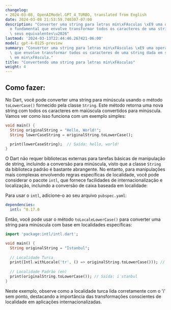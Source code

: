 ```yaml
---
changelog:
- 2024-03-08, OpenAIModel.GPT_4_TURBO, translated from English
date: 2024-03-08 21:53:59.740307-07:00
description: "Converter uma string para letras min\xFAsculas \xE9 uma opera\xE7\xE3\
  o fundamental que envolve transformar todos os caracteres de uma string dada em\
  \ seus equivalentes\u2026"
lastmod: '2024-03-13T22:44:46.267421-06:00'
model: gpt-4-0125-preview
summary: "Converter uma string para letras min\xFAsculas \xE9 uma opera\xE7\xE3o fundamental\
  \ que envolve transformar todos os caracteres de uma string dada em seus equivalentes\
  \ em min\xFAscula."
title: "Convertendo uma string para letras min\xFAsculas"
weight: 4
---
```


## Como fazer:
No Dart, você pode converter uma string para minúscula usando o método `toLowerCase()` fornecido pela classe `String`. Este método retorna uma nova string com todos os caracteres em maiúscula convertidos para minúscula. Vamos ver como isso funciona com um exemplo simples:

```dart
void main() {
  String originalString = "Hello, World!";
  String lowerCaseString = originalString.toLowerCase();

  print(lowerCaseString);  // Saída: hello, world!
}
```

O Dart não requer bibliotecas externas para tarefas básicas de manipulação de string, incluindo a conversão para minúscula, visto que a classe `String` da biblioteca padrão é bastante abrangente. No entanto, para manipulações mais complexas envolvendo regras específicas de localidade, você pode considerar o pacote `intl`, que fornece facilidades de internacionalização e localização, incluindo a conversão de caixa baseada em localidade:

Para usar o `intl`, adicione-o ao seu arquivo `pubspec.yaml`:

```yaml
dependencies:
  intl: ^0.17.0
```

Então, você pode usar o método `toLocaleLowerCase()` para converter uma string para minúscula com base em localidades específicas:

```dart
import 'package:intl/intl.dart';

void main() {
  String originalString = "İstanbul";
  
  // Localidade Turca
  print(Intl.withLocale('tr', () => originalString.toLowerCase())); // Saída: istanbul
  
  // Localidade Padrão (en)
  print(originalString.toLowerCase()); // Saída: i̇stanbul
}
```

Neste exemplo, observe como a localidade turca lida corretamente com o 'i' sem ponto, destacando a importância das transformações conscientes de localidade em aplicações internacionalizadas.
